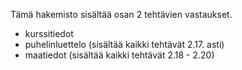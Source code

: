 Tämä hakemisto sisältää osan 2 tehtävien vastaukset.
- kurssitiedot
- puhelinluettelo (sisältää kaikki tehtävät 2.17. asti)
- maatiedot (sisältää kaikki tehtävät 2.18 - 2.20)